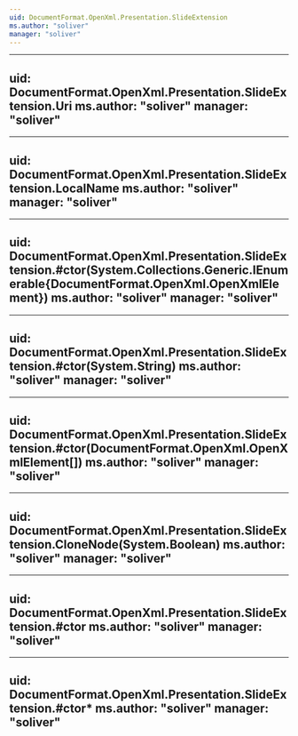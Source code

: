```yaml
---
uid: DocumentFormat.OpenXml.Presentation.SlideExtension
ms.author: "soliver"
manager: "soliver"
---
```


---
uid: DocumentFormat.OpenXml.Presentation.SlideExtension.Uri
ms.author: "soliver"
manager: "soliver"
---

---
uid: DocumentFormat.OpenXml.Presentation.SlideExtension.LocalName
ms.author: "soliver"
manager: "soliver"
---

---
uid: DocumentFormat.OpenXml.Presentation.SlideExtension.#ctor(System.Collections.Generic.IEnumerable{DocumentFormat.OpenXml.OpenXmlElement})
ms.author: "soliver"
manager: "soliver"
---

---
uid: DocumentFormat.OpenXml.Presentation.SlideExtension.#ctor(System.String)
ms.author: "soliver"
manager: "soliver"
---

---
uid: DocumentFormat.OpenXml.Presentation.SlideExtension.#ctor(DocumentFormat.OpenXml.OpenXmlElement[])
ms.author: "soliver"
manager: "soliver"
---

---
uid: DocumentFormat.OpenXml.Presentation.SlideExtension.CloneNode(System.Boolean)
ms.author: "soliver"
manager: "soliver"
---

---
uid: DocumentFormat.OpenXml.Presentation.SlideExtension.#ctor
ms.author: "soliver"
manager: "soliver"
---

---
uid: DocumentFormat.OpenXml.Presentation.SlideExtension.#ctor*
ms.author: "soliver"
manager: "soliver"
---
